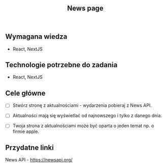 <h2 align="center">News page</h2>

<br>

## Wymagana wiedza

- React, NextJS

## Technologie potrzebne do zadania

- React, NextJS

## Cele główne

- [ ] Stwórz stronę z aktualnościami - wydarzenia pobieraj z News API.

- [ ] Aktualności mają się wyświetlać od najnowszego i tylko z danego dnia.

- [ ] Twoja strona z aktualnościami może być oparta o jeden temat np. o firmie apple.

## Przydatne linki

News API - https://newsapi.org/